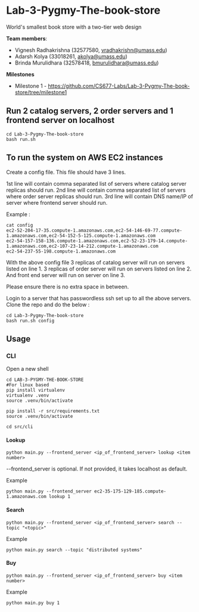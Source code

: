 # Lab-3-Pygmy-The-book-store
World's smallest book store with a two-tier web design

**Team members**: 
  * Vignesh Radhakrishna (32577580, vradhakrishn@umass.edu)
  * Adarsh Kolya (33018261, akolya@umass.edu)
  * Brinda Murulidhara (32578418, bmurulidhara@umass.edu)

**Milestones**
- Milestone 1 - https://github.com/CS677-Labs/Lab-3-Pygmy-The-book-store/tree/milestone1

## Run 2 catalog servers, 2 order servers and 1 frontend server on localhost
```
cd Lab-3-Pygmy-The-book-store
bash run.sh
```

## To run the system on AWS EC2 instances
Create a config file. This file should have 3 lines.

1st line will contain comma separated list of servers where catalog server replicas should run.
2nd line will contain comma separated list of servers where order server replicas should run.
3rd line will contain DNS name/IP of server where frontend server should run.

Example :
```
cat config
ec2-52-204-17-35.compute-1.amazonaws.com,ec2-54-146-69-77.compute-1.amazonaws.com,ec2-54-152-5-125.compute-1.amazonaws.com
ec2-54-157-158-136.compute-1.amazonaws.com,ec2-52-23-179-14.compute-1.amazonaws.com,ec2-107-23-14-212.compute-1.amazonaws.com
ec2-54-237-55-198.compute-1.amazonaws.com
```
With the above config file 3 replicas of catalog server will run on servers listed on line 1. 3 replicas of order server will run on servers listed on line 2.
And front end server will run on server on line 3.

Please ensure there is no extra space in between.

Login to a server that has passwordless ssh set up to all the above servers. Clone the repo and do the below :
```
cd Lab-3-Pygmy-The-book-store
bash run.sh config
```

## Usage
### CLI
Open a new shell
```
cd LAB-3-PYGMY-THE-BOOK-STORE
#For linux based
pip install virtualenv
virtualenv .venv
source .venv/bin/activate

pip install -r src/requirements.txt
source .venv/bin/activate

cd src/cli
```
#### Lookup 
```
python main.py --frontend_server <ip_of_frontend_server> lookup <item number>
```

--frontend_server is optional. If not provided, it takes localhost as default.

Example
```
python main.py --frontend_server ec2-35-175-129-185.compute-1.amazonaws.com lookup 1
```

#### Search
```
python main.py --frontend_server <ip_of_frontend_server> search --topic "<topic>"
```

Example
```
python main.py search --topic "distributed systems"
```

#### Buy
```
python main.py --frontend_server <ip_of_frontend_server> buy <item number>
```

Example
```
python main.py buy 1
```
